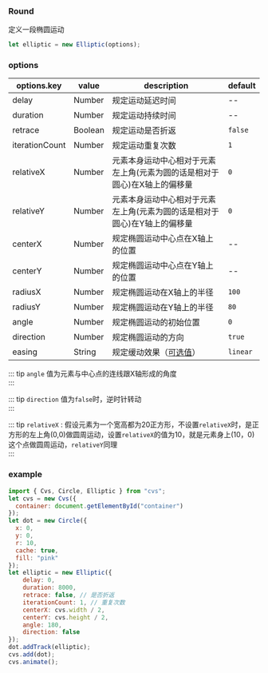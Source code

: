 ### Round

定义一段椭圆运动

```js
let elliptic = new Elliptic(options);
```

### options

| options.key | value          | description                                       | default  |
| ----------- | -------------- | ------------------------------------------------- | -------- |
| delay       | Number         | 规定运动延迟时间                                  | --       |
| duration    | Number         | 规定运动持续时间                                  | --       |
| retrace     | Boolean         | 规定运动是否折返                                  | `false`  |
| iterationCount | Number         | 规定运动重复次数                                  | `1`      |
| relativeX         | Number         | 元素本身运动中心相对于元素左上角(元素为圆的话是相对于圆心)在X轴上的偏移量                              | `0`       |
| relativeY         | Number         | 元素本身运动中心相对于元素左上角(元素为圆的话是相对于圆心)在Y轴上的偏移量                              | `0`       |
| centerX         | Number         | 规定椭圆运动中心点在X轴上的位置                              | --       |
| centerY         | Number         | 规定椭圆运动中心点在Y轴上的位置                              | --       |
| radiusX     | Number         | 规定椭圆运动在X轴上的半径                             | `100`       |
| radiusY     | Number         | 规定椭圆运动在Y轴上的半径                             | `80`       |
| angle       | Number         | 规定椭圆运动的初始位置                           | `0`       |
| direction   | Number         | 规定椭圆运动的方向                              | `true`       |
| easing      | String         | 规定缓动效果（[可选值](/docs/track.html#easing)） | `linear` |

::: tip
`angle` 值为元素与中心点的连线跟X轴形成的角度     
:::

::: tip
`direction` 值为`false`时，逆时针转动     
:::

::: tip
`relativeX` : 假设元素为一个宽高都为20正方形，不设置`relativeX`时，是正方形的左上角(0,0)做圆周运动，设置`relativeX`的值为10，就是元素身上(10，0)这个点做圆周运动，`relativeY`同理      
::: 

### example

```js
import { Cvs, Circle, Elliptic } from "cvs";
let cvs = new Cvs({
  container: document.getElementById("container")
});
let dot = new Circle({
  x: 0,
  y: 0,
  r: 10,
  cache: true,
  fill: "pink"
});
let elliptic = new Elliptic({
    delay: 0,
    duration: 8000,
    retrace: false, // 是否折返
    iterationCount: 1, // 重复次数
    centerX: cvs.width / 2,
    centerY: cvs.height / 2,
    angle: 180,
    direction: false
});
dot.addTrack(elliptic);
cvs.add(dot);
cvs.animate();
```

<c-elliptic></c-elliptic>
